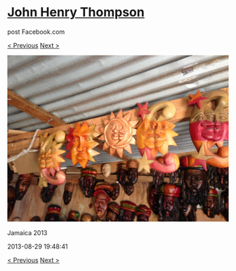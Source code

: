 # [John Henry Thompson](../README.md)
post Facebook.com

[< Previous](2013-08-29-13.md) [Next >](2013-08-29-15.md)

[![](../media/2013-08-29/Jamaica-2025.jpg)](../README.md)

Jamaica 2013

2013-08-29 19:48:41

[< Previous](2013-08-29-13.md) [Next >](2013-08-29-15.md)